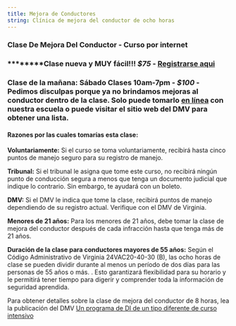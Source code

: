 ```yaml
---
title: Mejora de Conductores
string: Clínica de mejora del conductor de ocho horas
---
```

### Clase De Mejora Del Conductor - Curso por internet

### \*\*\*\*\*\*\*\*Clase nueva y MUY fácil!!! *$75* - [Registrarse aqui](https://www.va-drivercourses.com/clickIn.php?school=263)

### **Clase de la mañana:** Sábado Clases 10am-7pm - *$100* -[ ](https://booking.setmore.com/scheduleappointment/2c7d92a2-3463-4a40-8c6f-342980b8a0bf/class/b151d266-8069-430d-96f6-8a31e46739e4)Pedimos disculpas porque ya no brindamos mejoras al conductor dentro de la clase. Solo puede tomarlo [en línea](https://www.va-drivercourses.com/clickIn.php?school=263) con nuestra escuela o puede visitar el sitio web del DMV para obtener una lista.

#### Razones por las cuales tomarías esta clase:

**Voluntariamente:**  Si el curso se toma voluntariamente, recibirá hasta cinco puntos de manejo seguro para su registro de manejo.

**Tribunal:**  Si el tribunal le asigna que tome este curso, no recibirá ningún punto de conducción segura a menos que tenga un documento judicial que indique lo contrario. Sin embargo, te ayudará con un boleto.

**DMV:**  Si el DMV le indica que tome la clase, recibirá puntos de manejo dependiendo de su registro actual. Verifique con el DMV de Virginia.

**Menores de 21 años:**  Para los menores de 21 años, debe tomar la clase de mejora del conductor después de cada infracción hasta que tenga más de 21 años.

**Duración de la clase para conductores mayores de 55 años:**  Según el Código Administrativo de Virginia 24VAC20-40-30 (B), las ocho horas de clase se pueden dividir durante al menos un período de dos días para las personas de 55 años o más. . Esto garantizará flexibilidad para su horario y le permitirá tener tiempo para digerir y comprender toda la información de seguridad aprendida.

Para obtener detalles sobre la clase de mejora del conductor de 8 horas, lea la publicación del DMV [Un programa de DI de un tipo diferente de curso intensivo](http://www.dmv.state.va.us/webdoc/pdf/dmv114.pdf)